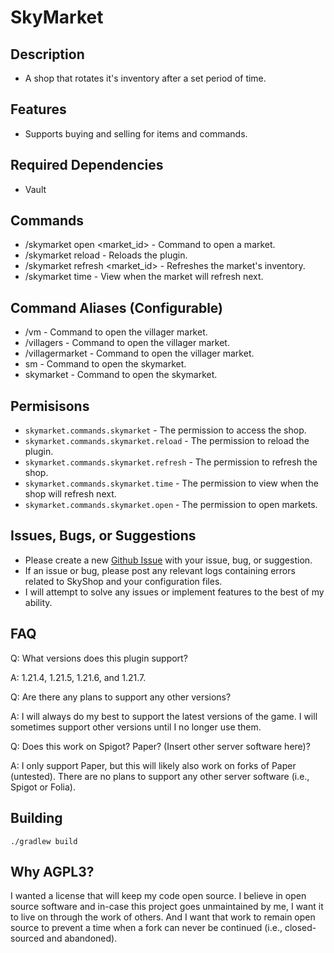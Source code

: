 # SkyMarket
## Description
* A shop that rotates it's inventory after a set period of time.
## Features
* Supports buying and selling for items and commands.
## Required Dependencies
* Vault
## Commands
- /skymarket open <market_id> - Command to open a market.
- /skymarket reload - Reloads the plugin.
- /skymarket refresh <market_id> - Refreshes the market's inventory.
- /skymarket time <time> - View when the market will refresh next.
## Command Aliases (Configurable)
- /vm - Command to open the villager market.
- /villagers - Command to open the villager market.
- /villagermarket - Command to open the villager market.
- sm - Command to open the skymarket.
- skymarket - Command to open the skymarket.
## Permisisons
- `skymarket.commands.skymarket` - The permission to access the shop.
- `skymarket.commands.skymarket.reload` - The permission to reload the plugin.
- `skymarket.commands.skymarket.refresh` - The permission to refresh the shop.
- `skymarket.commands.skymarket.time` - The permission to view when the shop will refresh next.
- `skymarket.commands.skymarket.open` - The permission to open markets.
## Issues, Bugs, or Suggestions
* Please create a new [Github Issue](https://github.com/lukesky19/SkyMarket/issues) with your issue, bug, or suggestion.
* If an issue or bug, please post any relevant logs containing errors related to SkyShop and your configuration files.
* I will attempt to solve any issues or implement features to the best of my ability.
## FAQ
Q: What versions does this plugin support?

A: 1.21.4, 1.21.5, 1.21.6, and 1.21.7.

Q: Are there any plans to support any other versions?

A: I will always do my best to support the latest versions of the game. I will sometimes support other versions until I no longer use them.

Q: Does this work on Spigot? Paper? (Insert other server software here)?

A: I only support Paper, but this will likely also work on forks of Paper (untested). There are no plans to support any other server software (i.e., Spigot or Folia).

## Building
```./gradlew build```

## Why AGPL3?
I wanted a license that will keep my code open source. I believe in open source software and in-case this project goes unmaintained by me, I want it to live on through the work of others. And I want that work to remain open source to prevent a time when a fork can never be continued (i.e., closed-sourced and abandoned).
